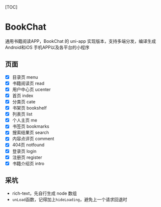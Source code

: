 [TOC]

# BookChat

通用书籍阅读APP，BookChat 的 uni-app 实现版本，支持多端分发，编译生成Android和iOS 手机APP以及各平台的小程序

## 页面

- [x] 目录页 menu
- [x] 书籍阅读页 read
- [x] 用户中心页 ucenter
- [x] 首页 index
- [x] 分类页 cate
- [x] 书架页 bookshelf
- [x] 列表页 list
- [x] 个人主页 me
- [x] 书签页 bookmarks
- [x] 搜索结果页 search
- [x] 内容点评页 comment
- [x] 404页 notfound
- [x] 登录页 login
- [x] 注册页 register
- [x] 书籍介绍页 intro

## 采坑

- rich-text，先自行生成 node 数组
- `unLoad`函数，记得加上`hideLoading`，避免上一个请求回退时
